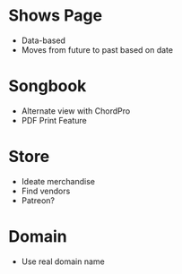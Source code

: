 # Shows Page

* Data-based
* Moves from future to past based on date

# Songbook

* Alternate view with ChordPro
* PDF Print Feature

# Store

* Ideate merchandise
* Find vendors
* Patreon?

# Domain

* Use real domain name
